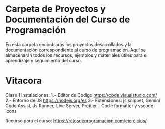 # Carpeta de Proyectos y Documentación del Curso de Programación

En esta carpeta encontrarás los proyectos desarrollados y la documentación correspondiente al curso de programación. Aquí se almacenarán todos los recursos, ejemplos y materiales útiles para el aprendizaje y seguimiento del curso.

# Vitacora
Clase 1
Instalaciones:
    1.- Editor de Codigo https://code.visualstudio.com/
    2.- Entorno de JS https://nodejs.org/es
    3.- Extensiones: js snippet, Gemini Code Assist, Js Runner, Live Server, Prettier - Code formatter y vscode-icons

Recurso para el curso: https://retosdeprogramacion.com/ejercicios/
